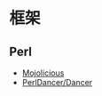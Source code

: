 # 框架

## Perl
* [Mojolicious](https://github.com/kraih/mojo)
* [PerlDancer/Dancer](https://github.com/PerlDancer/Dancer)